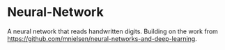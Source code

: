 # Neural-Network
A neural network that reads handwritten digits. Building on the work from https://github.com/mnielsen/neural-networks-and-deep-learning.  
